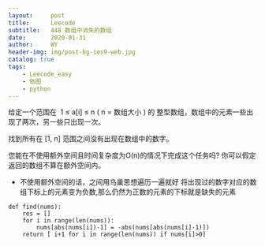 ```yaml
---
layout:     post
title:      Leecode
subtitle:   448 数组中消失的数组
date:       2020-01-31
author:     WY
header-img: img/post-bg-ios9-web.jpg
catalog: true
tags:
    - Leecode_easy
    - 依图
    - python
---
```

给定一个范围在  1 ≤ a[i] ≤ n ( n = 数组大小 ) 的 整型数组，数组中的元素一些出现了两次，另一些只出现一次。

找到所有在 [1, n] 范围之间没有出现在数组中的数字。

您能在不使用额外空间且时间复杂度为O(n)的情况下完成这个任务吗? 你可以假定返回的数组不算在额外空间内。

- 不使用额外空间的话，之间用鸟巢思想遍历一遍就好
将出现过的数字对应的数组下标上的元素变为负数,那么仍然为正数的元素的下标就是缺失的元素
```
def find(nums):
    res = []
    for i in range(len(nums)):
        nums[abs(nums[i])-1] = -abs(nums[abs(nums[i]-1)])
    return [ i+1 for i in range(len(nums)) if nums[i]>0]
```